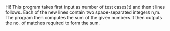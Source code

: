 Hi! 
This program takes first input as number of test cases(t) and then t lines follows. 
Each of the new lines contain two space-separated integers n,m. The program then computes
the sum of the given numbers.It then outputs the no. of matches required to form the sum.